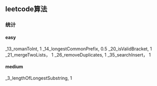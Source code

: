 ## leetcode算法

### 统计
#### easy
_13_romanToInt, 1
_14_longestCommonPrefix, 0.5
_20_isValidBracket, 1
_21_mergeTwoLists， 1
_26_removeDuplicates, 1
_35_searchInsert， 1

#### medium
_3_lengthOfLongestSubstring, 1












